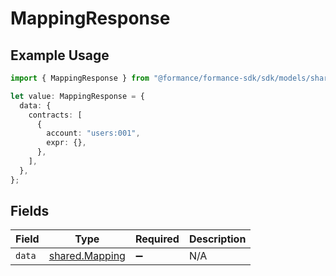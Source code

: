 # MappingResponse

## Example Usage

```typescript
import { MappingResponse } from "@formance/formance-sdk/sdk/models/shared";

let value: MappingResponse = {
  data: {
    contracts: [
      {
        account: "users:001",
        expr: {},
      },
    ],
  },
};
```

## Fields

| Field                                                   | Type                                                    | Required                                                | Description                                             |
| ------------------------------------------------------- | ------------------------------------------------------- | ------------------------------------------------------- | ------------------------------------------------------- |
| `data`                                                  | [shared.Mapping](../../../sdk/models/shared/mapping.md) | :heavy_minus_sign:                                      | N/A                                                     |